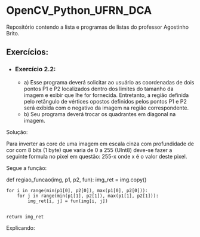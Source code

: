 # OpenCV_Python_UFRN_DCA
Repositório contendo a lista e programas de listas do professor Agostinho Brito.

## Exercícios:
- ### Exercício 2.2:
  - a) Esse programa deverá solicitar ao usuário as coordenadas de dois pontos P1 e P2 localizados dentro dos limites do tamanho da imagem e exibir que lhe for fornecida. Entretanto, a região definida pelo retângulo de vértices opostos definidos pelos pontos P1 e P2 será exibida com o negativo da imagem na região correspondente.
  - b) Seu programa deverá trocar os quadrantes em diagonal na imagem.
  
Solução:

Para inverter as core de uma imagem em escala cinza com profundidade de cor com 8 bits (1 byte) que varia de 0 a 255 (UInt8) deve-se fazer a seguinte formula no pixel em questão: 255-x onde x é o valor deste pixel.

Segue a função:

def regiao_funcao(img, p1, p2, fun):
    img_ret = img.copy()


    for i in range(min(p1[0], p2[0]), max(p1[0], p2[0])):
        for j in range(min(p1[1], p2[1]), max(p1[1], p2[1])):
            img_ret[i, j] = fun(img[i, j])


    return img_ret

Explicando:
